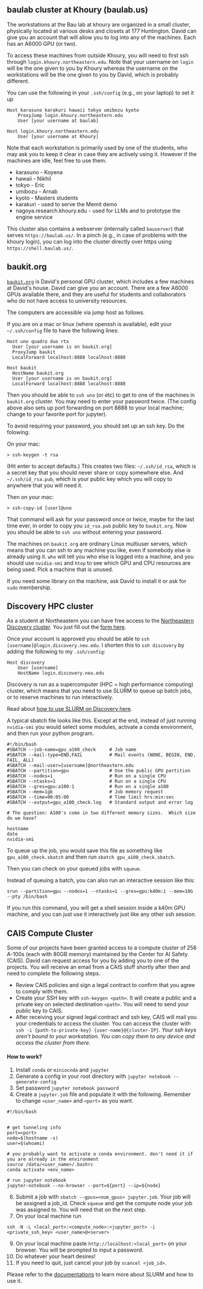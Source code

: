 ## baulab cluster at Khoury (baulab.us)

The workstations at the Bau lab at khoury are organized in a small cluster, physically located at various desks and closets at 177 Huntington.  David can give you an account that will allow you to log into any of the machines.  Each has an A6000 GPU (or two).

To access these machines from outside Khoury, you will need to first ssh through `login.khoury.northeastern.edu`.   Note that your username on `login` will be the one given to you by Khoury whereas the username on the workstations will be the one given to you by David, which is probably different.

You can use the following in your `.ssh/config` (e.g., on your laptop) to set it up

```
Host karasuno karakuri hawaii tokyo umibozu kyoto
    ProxyJump login.khoury.northeastern.edu
    User [your username at baulab]

Host login.khoury.northeastern.edu
    User [your username at Khoury]
```

Note that each workstation is primarily used by one of the students, who may ask you to keep it clear in case they are actively using it. However if the machines are idle, feel free to use them.

 * karasuno - Koyena
 * hawaii - Nikhil
 * tokyo - Eric
 * umibozu - Arnab
 * kyoto - Masters students
 * karakuri - used to serve the Memit demo
 * nagoya.research.khoury.edu - used for LLMs and to prototype the engine service

This cluster also contains a webserver (internally called `bauserver`) that serves `https://baulab.us/`.  In a pinch (e.g., in case of problems with the khoury login), you can log into the cluster directly over https using `https://shell.baulab.us/`.

## baukit.org

[`baukit.org`](baukit.org) is David's personal GPU cluster, which includes a few machines at David's house.  David can give you an account.  There are a few A6000 GPUs available there, and they are useful for students and collaborators who do not have access to university resources.

The computers are accessible via jump host as follows.

If you are on a mac or linux (where openssh is available), edit your `~/.ssh/config` file to have the following lines:

```
Host uno quadro duo rtx
  User [your username is on baukit.org]
  ProxyJump baukit
  LocalForward localhost:8888 localhost:8888

Host baukit
  HostName baukit.org
  User [your username is on baukit.org]
  LocalForward localhost:8888 localhost:8888

```

Then you should be able to `ssh uno` (or etc) to get to one of the machines in `baukit.org` cluster.  You may need to enter your password twice.  (The config above also sets up port forwarding on port 8888 to your local machine; change to your favorite port for jupyter).

To avoid requiring your password, you should set up an ssh key.  Do the folowing:

On your mac:
```
> ssh-keygen -t rsa
```
(Hit enter to accept defaults.)  This creates two files: `~/.ssh/id_rsa`, which is a secret key that you should never share or copy somewhere else.  And `~/.ssh/id_rsa.pub`, which is your public key which you will copy to anywhere that you will need it.

Then on your mac:
```
> ssh-copy-id [user]@uno
```

That command will ask for your password once or twice, maybe for the last time ever, in order to copy you `id_rsa.pub` public key to `baukit.org`.  Now you should be able to `ssh uno` without entering your password.

The machines on `baukit.org` are ordinary Linux multiuser servers, which means that you can ssh to any machine you like, even if somebody else is already using it.  `who` will tell you who else is logged into a machine, and you should use `nvidia-smi` and `htop` to see which GPU and CPU resources are being used.  Pick a machine that is unused.

If you need some library on the machine, ask David to install it or ask for `sudo` membership.

## Discovery HPC cluster

As a student at Northeastern you can have free access to the [Northeastern Discovery cluster](https://rc-docs.northeastern.edu/en/latest/).  You just fill out the [form here](https://rc-docs.northeastern.edu/en/latest/first_steps/get_access.html).

Once your account is approved you should be able to `ssh [username]@login.discovery.neu.edu`.  I shorten this to `ssh discovery` by adding the following to my `.ssh/config`:

```
Host discovery
    User [username]
    HostName login.discovery.neu.edu
```

Discovery is run as a supercomputer (HPC = high performance computing) cluster, which means that you need to use SLURM to queue up batch jobs, or to reserve machines to run interactively.

Read about [how to use SLURM on Discovery here](https://rc-docs.northeastern.edu/en/latest/using-discovery/usingslurm.html).

A typical sbatch file looks like this.  Except at the end, instead of just running `nvidia-smi` you would select some modules, activate a conda environment, and then run your python program.

```
#!/bin/bash
#SBATCH --job-name=gpu_a100_check     # Job name
#SBATCH --mail-type=END,FAIL          # Mail events (NONE, BEGIN, END, FAIL, ALL)
#SBATCH --mail-user=[username]@northeastern.edu
#SBATCH --partition=gpu               # Use the public GPU partition
#SBATCH --nodes=1                     # Run on a single CPU
#SBATCH --ntasks=1                    # Run on a single CPU
#SBATCH --gres=gpu:a100:1             # Run on a single a100
#SBATCH --mem=1gb                     # Job memory request
#SBATCH --time=00:05:00               # Time limit hrs:min:sec
#SBATCH --output=gpu_a100_check.log   # Standard output and error log

# The question: A100's come in two different memory sizes.  Which size do we have?

hostname
date
nvidia-smi
```

To queue up the job, you would save this file as something like `gpu_a100_check.sbatch` and then run `sbatch gpu_a100_check.sbatch`.

Then you can check on your queued jobs with `squeue`.

Instead of queuing a batch, you can also run an interactive session like this:

```
srun --partition=gpu --nodes=1 --ntasks=1 --gres=gpu:k40m:1 --mem=10G --pty /bin/bash
```

If you run this command, you will get a shell session inside a k40m GPU machine, and you can just use it interactively just like any other ssh session.

## CAIS Compute Cluster

Some of our projects have been granted access to a compute cluster of 256 A-100s (each with 80GB memory) maintained by the Center for AI Safety (CAIS). David can request access for you by adding you to one of the projects. You will receive an email from a CAIS stuff shortly after then and need to complete the following steps.

* Review CAIS policies and sign a legal contract to confirm that you agree to comply with them.
* Create your SSH key with `ssh-keygen <path>`. It will create a public and a private key on selected destination `<path>`. You will need to send your public key to CAIS.
* After receiving your signed legal contract and ssh key, CAIS will mail you your credentials to access the cluster. You can access the cluster with `ssh -i {path-to-private-key} {user-name}@{cluster-IP}`. *Your ssh keys aren't bound to your workstation. You can copy them to any device and access the cluster from there*.

#### How to work?
1. Install `conda` or `miniocnda` and `jupyter`
2. Generate a config in your root directory with `jupyter notebook --generate-config`
3. Set password `jupyter notebook password`
4. Create a `jupyter.job` file and populate it with the following. Remember to change `<user_name>` and `<port>` as you want. 
```
#!/bin/bash


# get tunneling info
port=<port>
node=$(hostname -s)
user=$(whoami)

# you probably want to activate a conda environment. don't need it if you are already in the environment
source /data/<user_name>/.bashrc
conda activate <env_name>

# run jupyter notebook
jupyter-notebook --no-browser --port=${port} --ip=${node}

``` 
6. Submit a job with `sbatch --gpus=<num_gpus> jupyter.job`. Your job will be assigned a job_id. Check `squeue` and get the compute node your job was assigned to. You will need that on the next step.
8. On your local machine run
```
ssh -N -L <local_port>:<compute_node>:<jupyter_port> -i <private_ssh_key> <user_name>@<server>
```
9. On your local machine paste `http://localhost:<local_port>` on your browser. You will be prompted to input a password.
10. Do whatever your heart desires! 
11. If you need to quit, just cancel your job by `scancel <job_id>`.

Please refer to the [documentations](https://slurm.schedmd.com/tutorials.html) to learn more about SLURM and how to use it.
